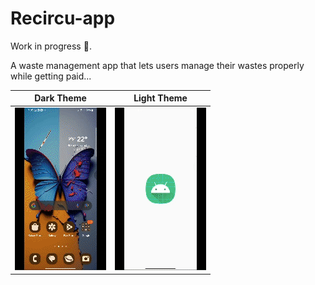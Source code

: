 # Recircu-app
Work in progress 🚧.

A waste management app that lets users manage their wastes properly while getting paid...

|  Dark Theme                                                                              |  Light Theme                                                                              |
| ---------------------------------------------------------------------------------------- | ---------------------------------------------------------------------------------------- |
| ![Screen record - Dark Theme](https://github.com/Waste-Management-Team/Recircu-app/blob/main/app/screenrecord/Screen_recording_Recircu_Dark.gif) | ![Screen record - Light Theme](https://github.com/Waste-Management-Team/Recircu-app/blob/main/app/screenrecord/Screen_recording_Recircu_Light.gif) |

